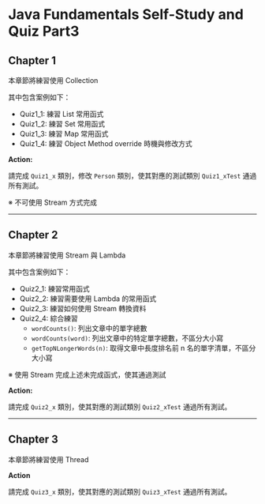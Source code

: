 # Java Fundamentals Self-Study and Quiz Part3

## Chapter 1

本章節將練習使用 Collection

其中包含案例如下：

- Quiz1_1: 練習 List 常用函式
- Quiz1_2: 練習 Set 常用函式
- Quiz1_3: 練習 Map 常用函式
- Quiz1_4: 練習 Object Method override 時機與修改方式

**Action:**

請完成 `Quiz1_x` 類別，修改 `Person` 類別，使其對應的測試類別 `Quiz1_xTest` 通過所有測試。

※ 不可使用 Stream 方式完成

---

## Chapter 2

本章節將練習使用 Stream 與 Lambda

其中包含案例如下：

- Quiz2_1: 練習常用函式
- Quiz2_2: 練習需要使用 Lambda 的常用函式
- Quiz2_3: 練習如何使用 Stream 轉換資料
- Quiz2_4: 綜合練習
  - `wordCounts()`: 列出文章中的單字總數
  - `wordCounts(word)`: 列出文章中的特定單字總數，不區分大小寫
  - `getTopNLongerWords(n)`: 取得文章中長度排名前 n 名的單字清單，不區分大小寫

※ 使用 Stream 完成上述未完成函式，使其通過測試
  
**Action:**

請完成 `Quiz2_x` 類別，使其對應的測試類別 `Quiz2_xTest` 通過所有測試。

---

## Chapter 3

本章節將練習使用 Thread

**Action**

請完成 `Quiz3_x` 類別，使其對應的測試類別 `Quiz3_xTest` 通過所有測試。